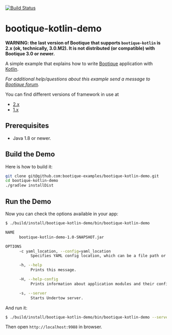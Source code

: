 [![Build Status](https://travis-ci.org/bootique-examples/bootique-kotlin-demo.svg)](https://travis-ci.org/bootique-examples/bootique-kotlin-demo)
# bootique-kotlin-demo

**WARNING: the last version of Bootique that supports `bootique-kotlin` is 2.x (ok, technically, 3.0.M2). It is not distributed (or compatible) with Bootique 3.0 or newer.**

A simple example that explains how to write [Bootique](https://bootique.io) application with [Kotlin](http://kotlinlang.org/). 

*For additional help/questions about this example send a message to
[Bootique forum](https://groups.google.com/forum/#!forum/bootique-user).*

You can find different versions of framework in use at
* [2.x](https://github.com/bootique-examples/bootique-kotlin-demo/tree/2.x)
* [1.x](https://github.com/bootique-examples/bootique-kotlin-demo/tree/2.x)

## Prerequisites

* Java 1.8 or newer.

## Build the Demo

Here is how to build it:

```bash
git clone git@github.com:bootique-examples/bootique-kotlin-demo.git
cd bootique-kotlin-demo
./gradlew installDist
```

## Run the Demo

Now you can check the options available in your app:

```bash
$ ./build/install/bootique-kotlin-demo/bin/bootique-kotlin-demo

NAME
      bootique-kotlin-demo-1.0-SNAPSHOT.jar

OPTIONS
      -c yaml_location, --config=yaml_location
           Specifies YAML config location, which can be a file path or a URL.

      -h, --help
           Prints this message.

      -H, --help-config
           Prints information about application modules and their configuration options.

      -s, --server
           Starts Undertow server.
```
    
And run it:

```bash
$ ./build/install/bootique-kotlin-demo/bin/bootique-kotlin-demo --server --config=classpath:config.bq.kts
```

Then open `http://localhost:9988` in browser.
